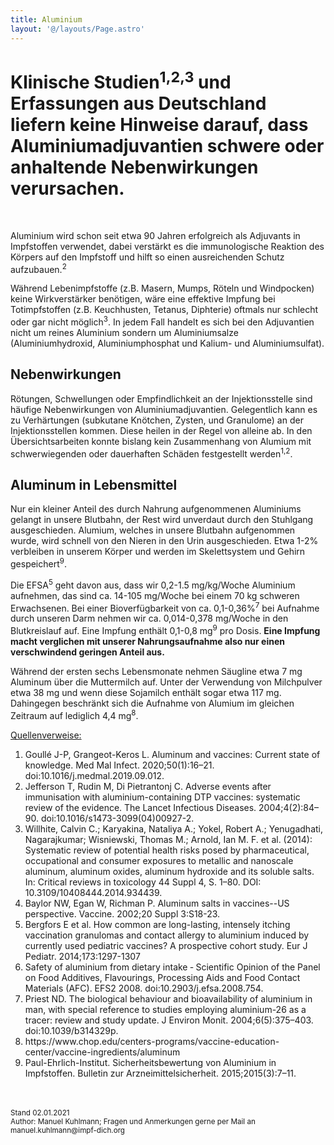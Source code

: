 ```yaml
---
title: Aluminium
layout: '@/layouts/Page.astro'
---
```


<h1 class="text-center"><strong>Klinische Studien<sup>1,2,3</sup> und Erfassungen aus Deutschland liefern keine Hinweise darauf, dass Aluminiumadjuvantien schwere oder anhaltende Nebenwirkungen verursachen.</strong></h1>

<p style="text-align:center">&nbsp;</p>

<p>Aluminium wird schon seit etwa 90 Jahren erfolgreich als Adjuvants in Impfstoffen verwendet, dabei verst&auml;rkt es die immunologische Reaktion des K&ouml;rpers auf den Impfstoff und hilft so einen ausreichenden Schutz aufzubauen.<sup>2</sup>&nbsp;</p>

<p>W&auml;hrend Lebenimpfstoffe (z.B. Masern, Mumps, R&ouml;teln und Windpocken) keine Wirkverst&auml;rker ben&ouml;tigen, w&auml;re eine effektive Impfung bei Totimpfstoffen (z.B. Keuchhusten, Tetanus, Diphterie) oftmals nur schlecht oder gar nicht m&ouml;glich<sup>3</sup>. In jedem Fall handelt es sich bei den Adjuvantien nicht um reines Aluminium sondern um Aluminiumsalze (Aluminiumhydroxid, Aluminiumphosphat und Kalium- und Aluminiumsulfat).</p>

<h2>Nebenwirkungen</h2>

<p>R&ouml;tungen, Schwellungen oder Empfindlichkeit an der Injektionsstelle sind h&auml;ufige Nebenwirkungen von Aluminiumadjuvantien. Gelegentlich kann es zu Verh&auml;rtungen (subkutane Kn&ouml;tchen, Zysten, und Granulome) an der Injektionsstellen kommen. Diese heilen in der Regel von alleine ab. In den &Uuml;bersichtsarbeiten konnte bislang kein Zusammenhang von Alumium mit schwerwiegenden oder dauerhaften Sch&auml;den festgestellt werden<sup>1,2</sup>.</p>

<h2>Aluminum in Lebensmittel</h2>

<p>Nur ein kleiner Anteil des durch Nahrung aufgenommenen Aluminiums gelangt in unsere Blutbahn, der Rest wird unverdaut durch den Stuhlgang ausgeschieden. Alumium, welches in unsere Blutbahn aufgenommen wurde, wird schnell von den Nieren in den Urin ausgeschieden. Etwa 1-2% verbleiben in unserem K&ouml;rper und werden im Skelettsystem und Gehirn gespeichert<sup>9</sup>.</p>

<p>Die EFSA<sup>5</sup>&nbsp;geht davon aus, dass wir 0,2-1.5 mg/kg/Woche Aluminium aufnehmen, das sind ca. 14-105 mg/Woche bei einem 70 kg schweren Erwachsenen. Bei einer Bioverf&uuml;gbarkeit von ca. 0,1-0,36%<sup>7</sup> bei Aufnahme durch unseren Darm nehmen wir ca. 0,014-0,378 mg/Woche in den Blutkreislauf auf. Eine Impfung enth&auml;lt 0,1-0,8 mg<sup>9</sup> pro Dosis. <strong>Eine Impfung macht verglichen mit unserer Nahrungsaufnahme also nur einen verschwindend geringen Anteil aus.</strong></p>

<p>W&auml;hrend der ersten sechs Lebensmonate nehmen S&auml;ugline etwa 7 mg Aluminum &uuml;ber die Muttermilch auf. Unter der Verwendung von Milchpulver etwa 38 mg und wenn diese Sojamilch enth&auml;lt sogar etwa 117 mg. Dahingegen beschr&auml;nkt sich die Aufnahme von Alumium im gleichen Zeitraum auf lediglich 4,4 mg<sup>8</sup>.</p>

<p><u>Quellenverweise:</u></p>

<ol>
	<li>Goull&eacute; J-P, Grangeot-Keros L. Aluminum and vaccines: Current state of knowledge. Med Mal Infect. 2020;50(1):16&ndash;21. doi:10.1016/j.medmal.2019.09.012.</li>
	<li>Jefferson T, Rudin M, Di Pietrantonj C. Adverse events after immunisation with aluminium-containing DTP vaccines: systematic review of the evidence. The Lancet Infectious Diseases. 2004;4(2):84&ndash;90. doi:10.1016/s1473-3099(04)00927-2.</li>
	<li>Willhite, Calvin C.; Karyakina, Nataliya A.; Yokel, Robert A.; Yenugadhati, Nagarajkumar; Wisniewski, Thomas M.; Arnold, Ian M. F. et al. (2014): Systematic review of potential health risks posed by pharmaceutical, occupational and consumer exposures to metallic and nanoscale aluminum, aluminum oxides, aluminum hydroxide and its soluble salts. In: Critical reviews in toxicology 44 Suppl 4, S. 1&ndash;80. DOI: 10.3109/10408444.2014.934439.</li>
	<li>Baylor NW, Egan W, Richman P. Aluminum salts in vaccines--US perspective. Vaccine. 2002;20 Suppl 3:S18-23.</li>
	<li>Bergfors E et al. How common are long-lasting, intensely itching vaccination granulomas and contact allergy to aluminium induced by currently used pediatric vaccines? A prospective cohort study. Eur J Pediatr. 2014;173:1297-1307</li>
	<li>Safety of aluminium from dietary intake ‐ Scientific Opinion of the Panel on Food Additives, Flavourings, Processing Aids and Food Contact Materials (AFC). EFS2 2008. doi:10.2903/j.efsa.2008.754.</li>
	<li>Priest ND. The biological behaviour and bioavailability of aluminium in man, with special reference to studies employing aluminium-26 as a tracer: review and study update. J Environ Monit. 2004;6(5):375&ndash;403. doi:10.1039/b314329p.</li>
	<li>https://www.chop.edu/centers-programs/vaccine-education-center/vaccine-ingredients/aluminum</li>
	<li>Paul-Ehrlich-Institut. Sicherheitsbewertung von Aluminium in Impfstoffen. Bulletin zur Arzneimittelsicherheit. 2015;2015(3):7&ndash;11.</li>
</ol>

<p><br />
<br />
<sub>Stand 02.01.2021</sub><br />
<sub>Author: Manuel Kuhlmann; Fragen und Anmerkungen gerne per Mail an manuel.kuhlmann@impf-dich.org</sub></p>
